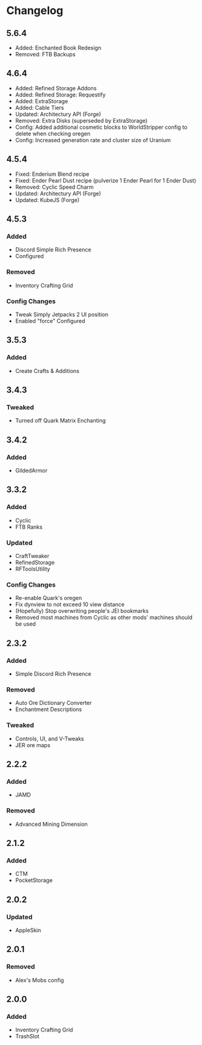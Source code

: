 # Changelog

## 5.6.4
- Added: Enchanted Book Redesign
- Removed: FTB Backups

## 4.6.4
- Added: Refined Storage Addons
- Added: Refined Storage: Requestify
- Added: ExtraStorage
- Added: Cable Tiers
- Updated: Architectury API (Forge)
- Removed: Extra Disks (superseded by ExtraStorage)
- Config: Added additional cosmetic blocks to WorldStripper config to delete when checking oregen
- Config: Increased generation rate and cluster size of Uranium

## 4.5.4
- Fixed: Enderium Blend recipe
- Fixed: Ender Pearl Dust recipe (pulverize 1 Ender Pearl for 1 Ender Dust)
- Removed: Cyclic Speed Charm
- Updated: Architectury API (Forge)
- Updated: KubeJS (Forge)

## 4.5.3
### Added
- Discord Simple Rich Presence
- Configured

### Removed
- Inventory Crafting Grid

### Config Changes
- Tweak Simply Jetpacks 2 UI position
- Enabled "force" Configured

## 3.5.3
### Added
- Create Crafts & Additions

## 3.4.3
### Tweaked
- Turned off Quark Matrix Enchanting

## 3.4.2
### Added
- GildedArmor

## 3.3.2
### Added
- Cyclic
- FTB Ranks

### Updated
- CraftTweaker
- RefinedStorage
- RFToolsUtility

### Config Changes
- Re-enable Quark's oregen
- Fix dynview to not exceed 10 view distance
- (Hopefully) Stop overwriting people's JEI bookmarks
- Removed most machines from Cyclic as other mods' machines should be used

## 2.3.2
### Added
- Simple Discord Rich Presence

### Removed
- Auto Ore Dictionary Converter
- Enchantment Descriptions

### Tweaked
- Controls, UI, and V-Tweaks
- JER ore maps

## 2.2.2
### Added
- JAMD

### Removed
- Advanced Mining Dimension

## 2.1.2
### Added
- CTM
- PocketStorage

## 2.0.2
### Updated
- AppleSkin

## 2.0.1
### Removed
- Alex's Mobs config

## 2.0.0
### Added
- Inventory Crafting Grid
- TrashSlot